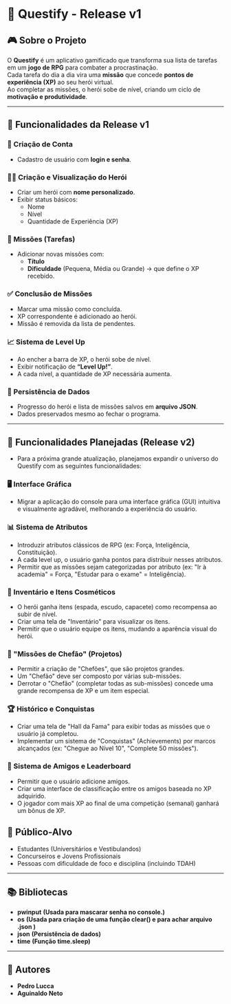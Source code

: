 # 📌 Questify - Release v1

## 🎮 Sobre o Projeto
O **Questify** é um aplicativo gamificado que transforma sua lista de tarefas em um **jogo de RPG** para combater a procrastinação.  
Cada tarefa do dia a dia vira uma **missão** que concede **pontos de experiência (XP)** ao seu herói virtual.  
Ao completar as missões, o herói sobe de nível, criando um ciclo de **motivação e produtividade**.

---

## 🚀 Funcionalidades da Release v1

### 👤 Criação de Conta
- Cadastro de usuário com **login e senha**.

### 🦸‍♂️ Criação e Visualização do Herói
- Criar um herói com **nome personalizado**.
- Exibir status básicos:
  - Nome  
  - Nível  
  - Quantidade de Experiência (XP)  

### 📜 Missões (Tarefas)
- Adicionar novas missões com:
  - **Título**  
  - **Dificuldade** (Pequena, Média ou Grande) → que define o XP recebido.  

### ✅ Conclusão de Missões
- Marcar uma missão como concluída.  
- XP correspondente é adicionado ao herói.  
- Missão é removida da lista de pendentes.  
 

### 📈 Sistema de Level Up
- Ao encher a barra de XP, o herói sobe de nível.  
- Exibir notificação de **“Level Up!”**.  
- A cada nível, a quantidade de XP necessária aumenta.  

### 💾 Persistência de Dados
- Progresso do herói e lista de missões salvos em **arquivo JSON**.  
- Dados preservados mesmo ao fechar o programa.  

---
## 🌟 Funcionalidades Planejadas (Release v2)

- Para a próxima grande atualização, planejamos expandir o universo do Questify com as seguintes funcionalidades:

### 🖥️ Interface Gráfica

 - Migrar a aplicação do console para uma interface gráfica (GUI) intuitiva e visualmente agradável, melhorando a experiência do usuário.

### 📊 Sistema de Atributos

 - Introduzir atributos clássicos de RPG (ex: Força, Inteligência, Constituição).
 - A cada level up, o usuário ganha pontos para distribuir nesses atributos.
 - Permitir que as missões sejam categorizadas por atributo (ex: "Ir à academia" = Força, "Estudar para o exame" = Inteligência).

### 🎒 Inventário e Itens Cosméticos

- O herói ganha itens (espada, escudo, capacete) como recompensa ao subir de nível.
- Criar uma tela de "Inventário" para visualizar os itens.
- Permitir que o usuário equipe os itens, mudando a aparência visual do herói.

### 🐲 "Missões de Chefão" (Projetos)

- Permitir a criação de "Chefões", que são projetos grandes.
- Um "Chefão" deve ser composto por várias sub-missões.
- Derrotar o "Chefão" (completar todas as sub-missões) concede uma grande recompensa de XP e um item especial.

### 🏆 Histórico e Conquistas

- Criar uma tela de "Hall da Fama" para exibir todas as missões que o usuário já completou.
- Implementar um sistema de "Conquistas" (Achievements) por marcos alcançados (ex: "Chegue ao Nível 10", "Complete 50 missões").

### 👥 Sistema de Amigos e Leaderboard

 - Permitir que o usuário adicione amigos.
 - Criar uma interface de classificação entre os amigos baseada no XP adquirido.
 - O jogador com mais XP ao final de uma competição (semanal) ganhará um bônus de XP.


## 🎯 Público-Alvo
- Estudantes (Universitários e Vestibulandos)  
- Concurseiros e Jovens Profissionais  
- Pessoas com dificuldade de foco e disciplina (incluindo TDAH)  
---
## 📚 Bibliotecas
- **pwinput** **(Usada para mascarar senha no console.)**
- **os** **(Usada para criação de uma função clear() e para achar arquivo .json )**
- **json** **(Persistência de dados)**
- **time** **(Função time.sleep)**  
---

## 👥 Autores
- **Pedro Lucca**  
- **Aguinaldo Neto**


